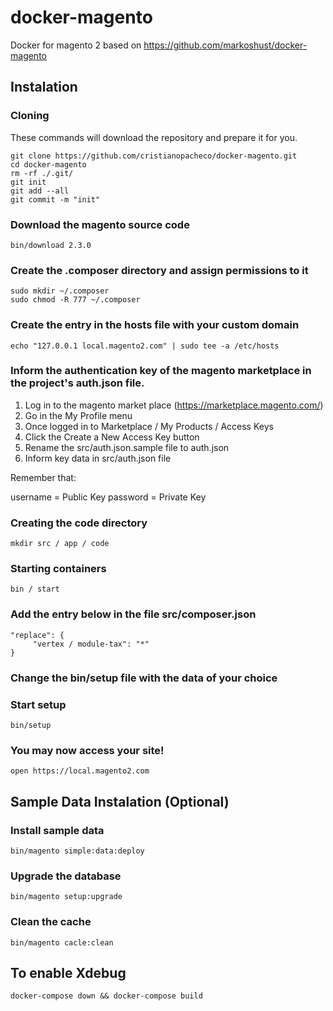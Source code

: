 # docker-magento
Docker for magento 2 based on https://github.com/markoshust/docker-magento

## Instalation

### Cloning

These commands will download the repository and prepare it for you.

```ssh
git clone https://github.com/cristianopacheco/docker-magento.git
cd docker-magento
rm -rf ./.git/
git init
git add --all
git commit -m "init"
```

### Download the magento source code

```ssh
bin/download 2.3.0
```

### Create the .composer directory and assign permissions to it

```ssh
sudo mkdir ~/.composer
sudo chmod -R 777 ~/.composer
```

### Create the entry in the hosts file with your custom domain

```ssh
echo "127.0.0.1 local.magento2.com" | sudo tee -a /etc/hosts
```

### Inform the authentication key of the magento marketplace in the project's auth.json file.

1. Log in to the magento market place (https://marketplace.magento.com/)
2. Go in the My Profile menu
3. Once logged in to Marketplace / My Products / Access Keys
4. Click the Create a New Access Key button
5. Rename the src/auth.json.sample file to auth.json
6. Inform key data in src/auth.json file

Remember that:

username = Public Key
password = Private Key

### Creating the code directory

```ssh
mkdir src / app / code
```

### Starting containers
```ssh
bin / start
```

### Add the entry below in the file src/composer.json

```ssh
"replace": {
     "vertex / module-tax": "*"
}
```

### Change the bin/setup file with the data of your choice

### Start setup
```ssh
bin/setup
```

### You may now access your site!

```ssh
open https://local.magento2.com
```

## Sample Data Instalation (Optional)

### Install sample data
```ssh
bin/magento simple:data:deploy
```

### Upgrade the database
```ssh
bin/magento setup:upgrade
```

### Clean the cache
```ssh
bin/magento cacle:clean
```

## To enable Xdebug

```ssh
docker-compose down && docker-compose build
```
